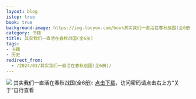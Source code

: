```yaml
---
layout: blog
istop: true
book: true
background-image: https://img.locyoo.com/book其实我们一直活在春秋战国(全6册).jpg
category: 书籍
title: 其实我们一直活在春秋战国(全6册)
tags:
- 书籍
- 历史
redirect_from:
  - /2024/03/其实我们一直活在春秋战国(全6册)/
---
```

![](https://img.locyoo.com/book其实我们一直活在春秋战国(全6册).jpg)
其实我们一直活在春秋战国(全6册): <a name = "ref1" href="https://url18.ctfile.com/f/50983618-1040648788-36b52f?p=3619">点击下载</a>，访问密码请点击右上方“关于”自行查看